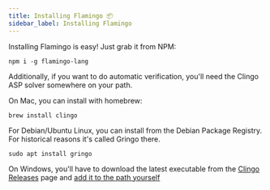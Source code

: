 ```yaml
---
title: Installing Flamingo 📦
sidebar_label: Installing Flamingo
---
```


Installing Flamingo is easy! Just grab it from NPM:

```
npm i -g flamingo-lang
```

Additionally, if you want to do automatic verification,
you'll need the Clingo ASP solver somewhere on your
path.

On Mac, you can install with homebrew:

```
brew install clingo
```

For Debian/Ubuntu Linux, you can install from the Debian
Package Registry. For historical reasons it's called Gringo there.
```
sudo apt install gringo
```

On Windows, you'll have to download the latest executable
from the [Clingo Releases](https://github.com/potassco/clingo/releases)
page and [add it to the path yourself](https://helpdeskgeek.com/windows-10/add-windows-path-environment-variable/)
